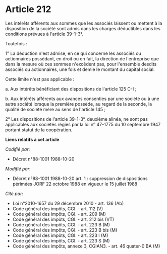 # Article 212

Les intérêts afférents aux sommes que les associés laissent ou mettent à la disposition de la société sont admis dans les
charges déductibles dans les conditions prévues à l'article 39-1-3°.

Toutefois :

1° La déduction n'est admise, en ce qui concerne les associés ou actionnaires possédant, en droit ou en fait, la direction de
l'entreprise que dans la mesure où ces sommes n'excèdent pas, pour l'ensemble desdits associés ou actionnaires, une fois et
demie le montant du capital social.

Cette limite n'est pas applicable :

a. Aux intérêts bénéficiant des dispositions de l'article 125 C-I ;

b. Aux intérêts afférents aux avances consenties par une société ou à une autre société lorsque la première possède, au
regard de la seconde, la qualité de société mère au sens de l'article 145 ;

2° Les dispositions de l'article 39-1-3°, deuxième alinéa, ne sont pas applicables aux sociétés régies par la loi n° 47-1775
du 10 septembre 1947 portant statut de la coopération.

**Liens relatifs à cet article**

_Codifié par_:

  - Décret n°88-1001 1988-10-20

_Modifié par_:

  - Décret n°88-1001 1988-10-20 art. 1 : suppression de dispositions périmées JORF 22 octobre 1988 en vigueur le 15 juillet 1988

_Cité par_:

  - Loi n°2010-1657 du 29 décembre 2010 - art. 136 (Ab)
  - Code général des impôts, CGI. - art. 112 (V)
  - Code général des impôts, CGI. - art. 209 (M)
  - Code général des impôts, CGI. - art. 212 bis (VT)
  - Code général des impôts, CGI. - art. 223 B (M)
  - Code général des impôts, CGI. - art. 223 B bis (M)
  - Code général des impôts, CGI. - art. 223 I (M)
  - Code général des impôts, CGI. - art. 223 S (M)
  - Code général des impôts, annexe 3, CGIAN3. - art. 46 quater-0 BA (M)
